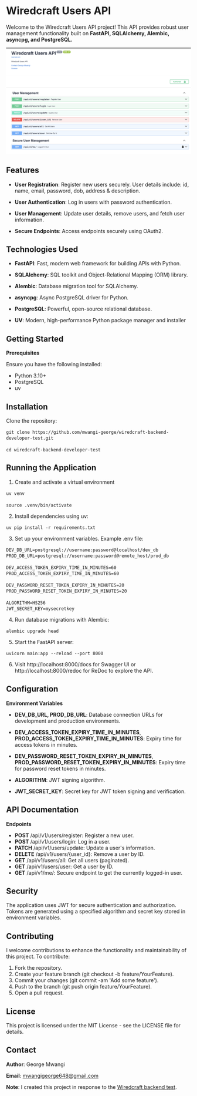# Wiredcraft Users API

Welcome to the Wiredcraft Users API project! This API provides robust user management functionality built on **FastAPI, SQLAlchemy, Alembic, asyncpg, and PostgreSQL.**

![api-snapshot.png](api-snapshot.png)

## Features

-   **User Registration**: Register new users securely. User details include: id, name, email, password, dob, address & description.

-   **User Authentication**: Log in users with password authentication.

-   **User Management**: Update user details, remove users, and fetch user information.

-   **Secure Endpoints**: Access endpoints securely using OAuth2.

## Technologies Used

-   **FastAPI**: Fast, modern web framework for building APIs with Python.

-   **SQLAlchemy**: SQL toolkit and Object-Relational Mapping (ORM) library.

-   **Alembic**: Database migration tool for SQLAlchemy.

-   **asyncpg**: Async PostgreSQL driver for Python.

-   **PostgreSQL**: Powerful, open-source relational database.

-   **UV**: Modern, high-performance Python package manager and installer

## Getting Started

**Prerequisites**

Ensure you have the following installed:

-   Python 3.10+
-   PostgreSQL
-   uv

## Installation

Clone the repository:

```         
git clone https://github.com/mwangi-george/wiredcraft-backend-developer-test.git

cd wiredcraft-backend-developer-test
```

## Running the Application

1. Create and activate a virtual environment
``` 
uv venv

source .venv/bin/activate
```

2. Install dependencies using uv:

```         
uv pip install -r requirements.txt 
```

3. Set up your environment variables. Example .env file:

```
DEV_DB_URL=postgresql://username:password@localhost/dev_db
PROD_DB_URL=postgresql://username:password@remote_host/prod_db

DEV_ACCESS_TOKEN_EXPIRY_TIME_IN_MINUTES=60
PROD_ACCESS_TOKEN_EXPIRY_TIME_IN_MINUTES=60

DEV_PASSWORD_RESET_TOKEN_EXPIRY_IN_MINUTES=20
PROD_PASSWORD_RESET_TOKEN_EXPIRY_IN_MINUTES=20

ALGORITHM=HS256
JWT_SECRET_KEY=mysecretkey

```

4. Run database migrations with Alembic:

``` 
alembic upgrade head
```

5. Start the FastAPI server:

```
uvicorn main:app --reload --port 8000
```

6. Visit http://localhost:8000/docs for Swagger UI or http://localhost:8000/redoc for ReDoc to explore the API.

## Configuration

**Environment Variables**

* **DEV_DB_URL, PROD_DB_URL**: Database connection URLs for development and production environments.

* **DEV_ACCESS_TOKEN_EXPIRY_TIME_IN_MINUTES**, **PROD_ACCESS_TOKEN_EXPIRY_TIME_IN_MINUTES**: Expiry time for access tokens in minutes.

* **DEV_PASSWORD_RESET_TOKEN_EXPIRY_IN_MINUTES**, **PROD_PASSWORD_RESET_TOKEN_EXPIRY_IN_MINUTES**: Expiry time for password reset tokens in minutes.

* **ALGORITHM**: JWT signing algorithm.

* **JWT_SECRET_KEY**: Secret key for JWT token signing and verification.

## API Documentation

**Endpoints**

* **POST** /api/v1/users/register: Register a new user.
* **POST** /api/v1/users/login: Log in a user.
* **PATCH** /api/v1/users/update: Update a user's information.
* **DELETE** /api/v1/users/{user_id}: Remove a user by ID.
* **GET** /api/v1/users/all: Get all users (paginated).
* **GET** /api/v1/users/user: Get a user by ID.
* **GET** /api/v1/me/: Secure endpoint to get the currently logged-in user.


## Security

The application uses JWT for secure authentication and authorization. Tokens are generated using a specified algorithm and secret key stored in environment variables.

## Contributing

I welcome contributions to enhance the functionality and maintainability of this project. To contribute:

1. Fork the repository.
2. Create your feature branch (git checkout -b feature/YourFeature).
3. Commit your changes (git commit -am 'Add some feature').
4. Push to the branch (git push origin feature/YourFeature).
5. Open a pull request.

## License

This project is licensed under the MIT License - see the LICENSE file for details.

## Contact

**Author**: George Mwangi

**Email**: mwangigeorge648@gmail.com

**Note**: I created this project in response to the [Wiredcraft backend test](https://github.com/Wiredcraft/test-backend).

